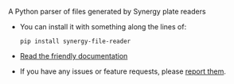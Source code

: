 A Python parser of files generated by Synergy plate readers

*	You can install it with something along the lines of:

		pip install synergy-file-reader

*	[Read the friendly documentation](https://pypi.org/project/synergy-file-reader)

*	If you have any issues or feature requests, please [report them](https://github.com/BPSB/Synergy-File-Reader/issues).
